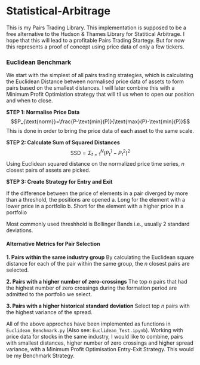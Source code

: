 # Statistical-Arbitrage

This is my Pairs Trading Library. This implementation is supposed to be a free alternative to the Hudson & Thames Library for Statitical Arbitrage. I hope that this will lead to a profitable Pairs Trading Startegy. But for now this represents a proof of concept using price data of only a few tickers. 

### Euclidean Benchmark
We start with the simplest of all pairs trading strategies, which is calculating the Euclidean Distance between normalised price data of assets to form pairs based on the smallest distances. I will later combine this with a Minimum Profit Optimiation strategy that will tll us when to open our position and when to close. 

**STEP 1: Normalise Price Data**
$$P_{\text{norm}}=\frac{P-\text{min}(P)}{\text{max}(P)-\text{min}(P)}$$
This is done in order to bring the price data of each asset to the same scale. 

**STEP 2: Calculate Sum of Squared Distances**
$$\text{SSD}=\Sigma_{t=1}^{N}{(P_{t}^{1}-P_{t}^{2})^{2}}$$
Using Euclidean squared distance on the normalized price time series, $n$ closest pairs of assets are picked.

**STEP 3: Create Strategy for Entry and Exit**

If the difference between the price of elements in a pair diverged by more than a threshold, the positions are opened
a. Long for the element with a lower price in a portfolio
b. Short for the element with a higher price in a portfolio

Most commonly used threshhold is Bollinger Bands i.e., usually 2 standard deviations.

#### Alternative Metrics for Pair Selection
**1. Pairs within the same industry group**
By calculating the Euclidean square distance for each of the pair within the same group, the $n$ closest pairs are selected.

**2. Pairs with a higher number of zero-crossings**
The top $n$ pairs that had the highest number of zero crossings during the formation period are admitted to the portfolio we select.

**3. Pairs with a higher historical standard deviation**
Select top $n$ pairs with the highest variance of the spread.

All of the above approches have been implemented as functions in ```Euclidean_Benchmark.py``` (Also see: ```Euclidean_Test.ipynb```). Working with price data for stocks in the same industry, I would like to combine, pairs with smallest distances, higher number of zero crossings and higher spread variance, with a Minimum Profit Optimisation Entry-Exit Strategy. This would be my Benchmark Strategy.

